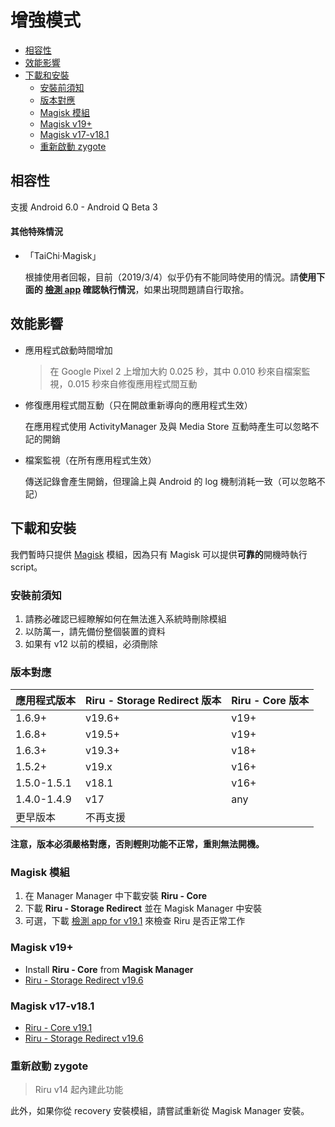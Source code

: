# 增強模式

<!-- TOC depthFrom:2 depthTo:3 -->

- [相容性](#相容性)
- [效能影響](#效能影響)
- [下載和安裝](#下載和安裝)
    - [安裝前須知](#安裝前須知)
    - [版本對應](#版本對應)
    - [Magisk 模組](#magisk-模組)
    - [Magisk v19+](#magisk-v19)
    - [Magisk v17-v18.1](#magisk-v17-v181)
    - [重新啟動 zygote](#重新啟動-zygote)

<!-- /TOC -->

## 相容性

支援 Android 6.0 - Android Q Beta 3

#### 其他特殊情況

* 「TaiChi·Magisk」

  根據使用者回報，目前（2019/3/4）似乎仍有不能同時使用的情況。請**使用下面的 [檢測 app](#magisk-模組) 確認執行情況**，如果出現問題請自行取捨。

## 效能影響

* 應用程式啟動時間增加

  > 在 Google Pixel 2 上增加大約 0.025 秒，其中 0.010 秒來自檔案監視，0.015 秒來自修復應用程式間互動

* 修復應用程式間互動（只在開啟重新導向的應用程式生效）
  
  在應用程式使用 ActivityManager 及與 Media Store 互動時產生可以忽略不記的開銷

* 檔案監視（在所有應用程式生效）

  傳送記錄會產生開銷，但理論上與 Android 的 log 機制消耗一致（可以忽略不記）

## 下載和安裝

我們暫時只提供 [Magisk](https://github.com/topjohnwu/Magisk) 模組，因為只有 Magisk 可以提供**可靠的**開機時執行 script。

### 安裝前須知

1. 請務必確認已經瞭解如何在無法進入系統時刪除模組
2. 以防萬一，請先備份整個裝置的資料
3. 如果有 v12 以前的模組，必須刪除

### 版本對應

| 應用程式版本 | Riru - Storage Redirect 版本 | Riru - Core 版本 |
|--------------|------------------------------|------------------|
| 1.6.9+       | v19.6+                       | v19+             |
| 1.6.8+       | v19.5+                       | v19+             |
| 1.6.3+       | v19.3+                       | v18+             |
| 1.5.2+       | v19.x                        | v16+             |
| 1.5.0-1.5.1  | v18.1                        | v16+             |
| 1.4.0-1.4.9  | v17                          | any              |
| 更早版本     | 不再支援                     |                  |

**注意，版本必須嚴格對應，否則輕則功能不正常，重則無法開機。**

### Magisk 模組

1. 在 Manager Manager 中下載安裝 **Riru - Core**
2. 下載 **Riru - Storage Redirect** 並在 Magisk Manager 中安裝
3. 可選，下載 [檢測 app for v19.1](https://github.com/RikkaApps/Riru/releases/download/v19.1/app-release.apk) 來檢查 Riru 是否正常工作

### Magisk v19+
* Install **Riru - Core** from **Magisk Manager**
* [Riru - Storage Redirect v19.6](https://github.com/RikkaApps/StorageRedirect-assets/releases/download/assets/magisk-riru-storage-redirect-v19.6.zip)

### Magisk v17-v18.1
* [Riru - Core v19.1](https://github.com/RikkaApps/Riru/releases/download/v19.1/riru-core-v19.1-magisk-v17.zip)
* [Riru - Storage Redirect v19.6](https://github.com/RikkaApps/StorageRedirect-assets/releases/download/assets/riru-storage-redirect-v19.6-magisk-v17.zip)

### 重新啟動 zygote

> Riru v14 起內建此功能

此外，如果你從 recovery 安裝模組，請嘗試重新從 Magisk Manager 安裝。